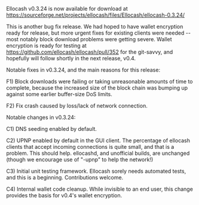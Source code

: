 Ellocash v0.3.24 is now available for download at
https://sourceforge.net/projects/ellocash/files/Ellocash/ellocash-0.3.24/

This is another bug fix release.  We had hoped to have wallet encryption ready for release, but more urgent fixes for existing clients were needed -- most notably block download problems were getting severe.  Wallet encryption is ready for testing at https://github.com/ellocash/ellocash/pull/352 for the git-savvy, and hopefully will follow shortly in the next release, v0.4.

Notable fixes in v0.3.24, and the main reasons for this release:

F1) Block downloads were failing or taking unreasonable amounts of time to complete, because the increased size of the block chain was bumping up against some earlier buffer-size DoS limits.

F2) Fix crash caused by loss/lack of network connection.

Notable changes in v0.3.24:

C1) DNS seeding enabled by default.

C2) UPNP enabled by default in the GUI client.  The percentage of ellocash clients that accept incoming connections is quite small, and that is a problem.  This should help.  ellocashd, and unofficial builds, are unchanged (though we encourage use of "-upnp" to help the network!)

C3) Initial unit testing framework.  Ellocash sorely needs automated tests, and this is a beginning.  Contributions welcome.

C4) Internal wallet code cleanup.  While invisible to an end user, this change provides the basis for v0.4's wallet encryption.
